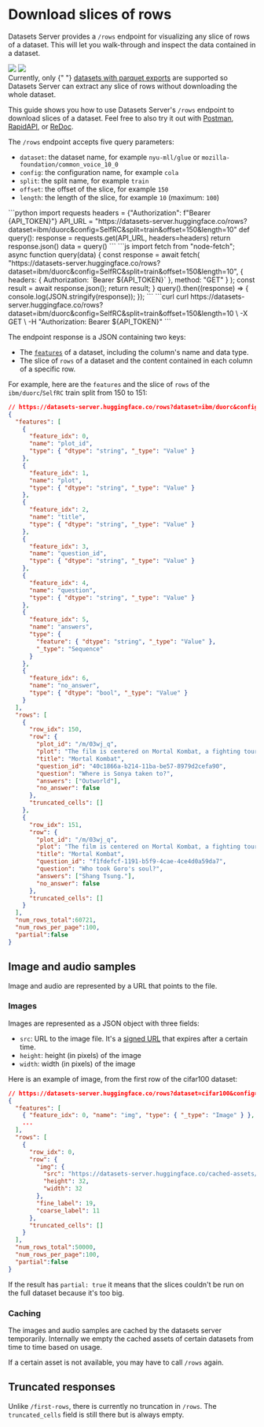 # Download slices of rows

Datasets Server provides a `/rows` endpoint for visualizing any slice of rows of a dataset. This will let you walk-through and inspect the data contained in a dataset.

<div class="flex justify-center">
    <img style="margin-bottom: 0;" class="block dark:hidden" src="https://huggingface.co/datasets/huggingface/documentation-images/resolve/main/datasets-server/oasst1_light.png"/>
    <img style="margin-bottom: 0;" class="hidden dark:block" src="https://huggingface.co/datasets/huggingface/documentation-images/resolve/main/datasets-server/oasst1_dark.png"/>
</div>

<Tip warning={true}>
  Currently, only {" "}
  <a href="./parquet">datasets with parquet exports</a>
  are supported so Datasets Server can extract any slice of rows without downloading the
  whole dataset.
</Tip>

This guide shows you how to use Datasets Server's `/rows` endpoint to download slices of a dataset.
Feel free to also try it out with [Postman](https://www.postman.com/huggingface/workspace/hugging-face-apis/request/23242779-32d6a8be-b800-446a-8cee-f6b5ca1710df),
[RapidAPI](https://rapidapi.com/hugging-face-hugging-face-default/api/hugging-face-datasets-api),
or [ReDoc](https://redocly.github.io/redoc/?url=https://datasets-server.huggingface.co/openapi.json#operation/listFirstRows).

The `/rows` endpoint accepts five query parameters:

- `dataset`: the dataset name, for example `nyu-mll/glue` or `mozilla-foundation/common_voice_10_0`
- `config`: the configuration name, for example `cola`
- `split`: the split name, for example `train`
- `offset`: the offset of the slice, for example `150`
- `length`: the length of the slice, for example `10` (maximum: `100`)

<inferencesnippet>
<python>
```python
import requests
headers = {"Authorization": f"Bearer {API_TOKEN}"}
API_URL = "https://datasets-server.huggingface.co/rows?dataset=ibm/duorc&config=SelfRC&split=train&offset=150&length=10"
def query():
    response = requests.get(API_URL, headers=headers)
    return response.json()
data = query()
```
</python>
<js>
```js
import fetch from "node-fetch";
async function query(data) {
    const response = await fetch(
        "https://datasets-server.huggingface.co/rows?dataset=ibm/duorc&config=SelfRC&split=train&offset=150&length=10",
        {
            headers: { Authorization: `Bearer ${API_TOKEN}` },
            method: "GET"
        }
    );
    const result = await response.json();
    return result;
}
query().then((response) => {
    console.log(JSON.stringify(response));
});
```
</js>
<curl>
```curl
curl https://datasets-server.huggingface.co/rows?dataset=ibm/duorc&config=SelfRC&split=train&offset=150&length=10 \
        -X GET \
        -H "Authorization: Bearer ${API_TOKEN}"
```
</curl>
</inferencesnippet>

The endpoint response is a JSON containing two keys:

- The [`features`](https://huggingface.co/docs/datasets/about_dataset_features) of a dataset, including the column's name and data type.
- The slice of `rows` of a dataset and the content contained in each column of a specific row.

For example, here are the `features` and the slice of `rows` of the `ibm/duorc`/`SelfRC` train split from 150 to 151:

```json
// https://datasets-server.huggingface.co/rows?dataset=ibm/duorc&config=SelfRC&split=train&offset=150&length=2
{
  "features": [
    {
      "feature_idx": 0,
      "name": "plot_id",
      "type": { "dtype": "string", "_type": "Value" }
    },
    {
      "feature_idx": 1,
      "name": "plot",
      "type": { "dtype": "string", "_type": "Value" }
    },
    {
      "feature_idx": 2,
      "name": "title",
      "type": { "dtype": "string", "_type": "Value" }
    },
    {
      "feature_idx": 3,
      "name": "question_id",
      "type": { "dtype": "string", "_type": "Value" }
    },
    {
      "feature_idx": 4,
      "name": "question",
      "type": { "dtype": "string", "_type": "Value" }
    },
    {
      "feature_idx": 5,
      "name": "answers",
      "type": {
        "feature": { "dtype": "string", "_type": "Value" },
        "_type": "Sequence"
      }
    },
    {
      "feature_idx": 6,
      "name": "no_answer",
      "type": { "dtype": "bool", "_type": "Value" }
    }
  ],
  "rows": [
    {
      "row_idx": 150,
      "row": {
        "plot_id": "/m/03wj_q",
        "plot": "The film is centered on Mortal Kombat, a fighting tournament between the representatives of the realms of Earth and Outworld conceived by the Elder Gods amid looming invasion of the Earth by Outworld. If the realm of Outworld wins Mortal Kombat ten consecutive times, its Emperor Shao Kahn will be able to invade and conquer the Earth realm.\nShaolin monk Liu Kang and his comrades, movie star Johnny Cage and military officer Sonya Blade were handpicked by Raiden, the god of thunder and defender of the Earth realm, to overcome their powerful adversaries in order to prevent Outworld from winning their tenth straight Mortal Kombat tournament. Each of the three has his or her own reason for competing: Liu seeks revenge against the tournament host Shang Tsung for killing his brother Chan; Sonya seeks revenge on an Australian crime lord Kano; and Cage, having been branded as a fake by the media, seeks to prove otherwise.\nAt Shang Tsung's island, Liu is attracted to Princess Kitana, Shao Kahn's adopted daughter. Aware that Kitana is a dangerous adversary because she is the rightful heir to Outworld and that she will attempt to ally herself with the Earth warriors, Tsung orders the creature Reptile to spy on her. Liu defeats his first opponent and Sonya gets her revenge on Kano by snapping his neck. Cage encounters and barely beats Scorpion. Liu engages in a brief duel with Kitana, who secretly offers him cryptic advice for his next battle. Liu's next opponent is Sub-Zero, whose defense seems untouched because of his freezing abilities, until Liu recalls Kitana's advice and uses it to kill Sub-Zero.\nPrince Goro enters the tournament and mercilessly crushes every opponent he faces. One of Cage's peers, Art Lean, is defeated by Goro as well and has his soul taken by Shang Tsung. Sonya worries that they may not win against Goro, but Raiden disagrees. He reveals their own fears and egos are preventing them from winning the tournament.\nDespite Sonya's warning, Cage comes to Tsung to request a fight with Goro. The sorcerer accepts on the condition that he be allowed to challenge any opponent of his choosing, anytime and anywhere he chooses. Raiden tries to intervene, but the conditions are agreed upon before he can do so. After Shang Tsung leaves, Raiden confronts Cage for what he has done in challenging Goro, but is impressed when Cage shows his awareness of the gravity of the tournament. Cage faces Goro and uses guile and the element of surprise to defeat the defending champion. Now desperate, Tsung takes Sonya hostage and takes her to Outworld, intending to fight her as his opponent. Knowing that his powers are ineffective there and that Sonya cannot defeat Tsung by herself, Raiden sends Liu and Cage into Outworld in order to rescue Sonya and challenge Tsung. In Outworld, Liu is attacked by Reptile, but eventually gains the upper hand and defeats him. Afterward, Kitana meets up with Cage and Liu, revealing to the pair the origins of both herself and Outworld. Kitana allies with them and helps them to infiltrate Tsung's castle.\nInside the castle tower, Shang Tsung challenges Sonya to fight him, claiming that her refusal to accept will result in the Earth realm forfeiting Mortal Kombat (this is, in fact, a lie on Shang's part). All seems lost for Earth realm until Kitana, Liu, and Cage appear. Kitana berates Tsung for his treachery to the Emperor as Sonya is set free. Tsung challenges Cage, but is counter-challenged by Liu. During the lengthy battle, Liu faces not only Tsung, but the souls that Tsung had forcibly taken in past tournaments. In a last-ditch attempt to take advantage, Tsung morphs into Chan. Seeing through the charade, Liu renews his determination and ultimately fires an energy bolt at the sorcerer, knocking him down and impaling him on a row of spikes. Tsung's death releases all of the captive souls, including Chan's. Before ascending to the afterlife, Chan tells Liu that he will remain with him in spirit until they are once again reunited, after Liu dies.\nThe warriors return to Earth realm, where a victory celebration is taking place at the Shaolin temple. The jubilation abruptly stops, however, when Shao Kahn's giant figure suddenly appears in the skies. When the Emperor declares that he has come for everyone's souls, the warriors take up fighting stances.",
        "title": "Mortal Kombat",
        "question_id": "40c1866a-b214-11ba-be57-8979d2cefa90",
        "question": "Where is Sonya taken to?",
        "answers": ["Outworld"],
        "no_answer": false
      },
      "truncated_cells": []
    },
    {
      "row_idx": 151,
      "row": {
        "plot_id": "/m/03wj_q",
        "plot": "The film is centered on Mortal Kombat, a fighting tournament between the representatives of the realms of Earth and Outworld conceived by the Elder Gods amid looming invasion of the Earth by Outworld. If the realm of Outworld wins Mortal Kombat ten consecutive times, its Emperor Shao Kahn will be able to invade and conquer the Earth realm.\nShaolin monk Liu Kang and his comrades, movie star Johnny Cage and military officer Sonya Blade were handpicked by Raiden, the god of thunder and defender of the Earth realm, to overcome their powerful adversaries in order to prevent Outworld from winning their tenth straight Mortal Kombat tournament. Each of the three has his or her own reason for competing: Liu seeks revenge against the tournament host Shang Tsung for killing his brother Chan; Sonya seeks revenge on an Australian crime lord Kano; and Cage, having been branded as a fake by the media, seeks to prove otherwise.\nAt Shang Tsung's island, Liu is attracted to Princess Kitana, Shao Kahn's adopted daughter. Aware that Kitana is a dangerous adversary because she is the rightful heir to Outworld and that she will attempt to ally herself with the Earth warriors, Tsung orders the creature Reptile to spy on her. Liu defeats his first opponent and Sonya gets her revenge on Kano by snapping his neck. Cage encounters and barely beats Scorpion. Liu engages in a brief duel with Kitana, who secretly offers him cryptic advice for his next battle. Liu's next opponent is Sub-Zero, whose defense seems untouched because of his freezing abilities, until Liu recalls Kitana's advice and uses it to kill Sub-Zero.\nPrince Goro enters the tournament and mercilessly crushes every opponent he faces. One of Cage's peers, Art Lean, is defeated by Goro as well and has his soul taken by Shang Tsung. Sonya worries that they may not win against Goro, but Raiden disagrees. He reveals their own fears and egos are preventing them from winning the tournament.\nDespite Sonya's warning, Cage comes to Tsung to request a fight with Goro. The sorcerer accepts on the condition that he be allowed to challenge any opponent of his choosing, anytime and anywhere he chooses. Raiden tries to intervene, but the conditions are agreed upon before he can do so. After Shang Tsung leaves, Raiden confronts Cage for what he has done in challenging Goro, but is impressed when Cage shows his awareness of the gravity of the tournament. Cage faces Goro and uses guile and the element of surprise to defeat the defending champion. Now desperate, Tsung takes Sonya hostage and takes her to Outworld, intending to fight her as his opponent. Knowing that his powers are ineffective there and that Sonya cannot defeat Tsung by herself, Raiden sends Liu and Cage into Outworld in order to rescue Sonya and challenge Tsung. In Outworld, Liu is attacked by Reptile, but eventually gains the upper hand and defeats him. Afterward, Kitana meets up with Cage and Liu, revealing to the pair the origins of both herself and Outworld. Kitana allies with them and helps them to infiltrate Tsung's castle.\nInside the castle tower, Shang Tsung challenges Sonya to fight him, claiming that her refusal to accept will result in the Earth realm forfeiting Mortal Kombat (this is, in fact, a lie on Shang's part). All seems lost for Earth realm until Kitana, Liu, and Cage appear. Kitana berates Tsung for his treachery to the Emperor as Sonya is set free. Tsung challenges Cage, but is counter-challenged by Liu. During the lengthy battle, Liu faces not only Tsung, but the souls that Tsung had forcibly taken in past tournaments. In a last-ditch attempt to take advantage, Tsung morphs into Chan. Seeing through the charade, Liu renews his determination and ultimately fires an energy bolt at the sorcerer, knocking him down and impaling him on a row of spikes. Tsung's death releases all of the captive souls, including Chan's. Before ascending to the afterlife, Chan tells Liu that he will remain with him in spirit until they are once again reunited, after Liu dies.\nThe warriors return to Earth realm, where a victory celebration is taking place at the Shaolin temple. The jubilation abruptly stops, however, when Shao Kahn's giant figure suddenly appears in the skies. When the Emperor declares that he has come for everyone's souls, the warriors take up fighting stances.",
        "title": "Mortal Kombat",
        "question_id": "f1fdefcf-1191-b5f9-4cae-4ce4d0a59da7",
        "question": "Who took Goro's soul?",
        "answers": ["Shang Tsung."],
        "no_answer": false
      },
      "truncated_cells": []
    }
  ],
  "num_rows_total":60721,
  "num_rows_per_page":100,
  "partial":false
}
```

## Image and audio samples

Image and audio are represented by a URL that points to the file.

### Images

Images are represented as a JSON object with three fields:

- `src`: URL to the image file. It's a [signed URL](https://docs.aws.amazon.com/AmazonCloudFront/latest/DeveloperGuide/private-content-signed-urls.html) that expires after a certain time.
- `height`: height (in pixels) of the image
- `width`: width (in pixels) of the image

Here is an example of image, from the first row of the cifar100 dataset:

```json
// https://datasets-server.huggingface.co/rows?dataset=cifar100&config=cifar100&split=train&offset=0&length=1
{
  "features": [
    { "feature_idx": 0, "name": "img", "type": { "_type": "Image" } },
    ...
  ],
  "rows": [
    {
      "row_idx": 0,
      "row": {
        "img": {
          "src": "https://datasets-server.huggingface.co/cached-assets/cifar100/--/aadb3af77e9048adbea6b47c21a81e47dd092ae5/--/cifar100/train/0/img/image.jpg?Expires=1710283469&Signature=A1v0cG07nuaBxYbuPR5EUZpJ9Se072SBDr4935gEsOESHGVyeqvd3qmvdsy1fuqbHk0dnx~p6MLtQ-hg3aCBOJ8eIJ5ItIoyYT4riJRuPQC0VFUb~b1maEwU8LRoXXuvrSysSz2QhBbC~ofv6cQudm~~bgGxXWAslDs180KnmPDsMU55ySsKyKQYNEkQKyuYvrGIJbFeg4lEps0f5CEwUstAwRAwlk~mzRpzUDBq7nJ~DcujTlllLv36nJX~too8mMnFn6dCn2nfGOFYwUiyYM73Czv-laLhVaIVUzcuJum90No~KNGzfYeFZpPqktA7MjCzRLf1gz5kA7wBqnY-8Q__&Key-Pair-Id=K3EI6M078Z3AC3",
          "height": 32,
          "width": 32
        },
        "fine_label": 19,
        "coarse_label": 11
      },
      "truncated_cells": []
    }
  ],
  "num_rows_total":50000,
  "num_rows_per_page":100,
  "partial":false
}
```

If the result has `partial: true` it means that the slices couldn't be run on the full dataset because it's too big.


### Caching

The images and audio samples are cached by the datasets server temporarily.
Internally we empty the cached assets of certain datasets from time to time based on usage.

If a certain asset is not available, you may have to call `/rows` again.


## Truncated responses

Unlike `/first-rows`, there is currently no truncation in `/rows`.
The `truncated_cells` field is still there but is always empty.
